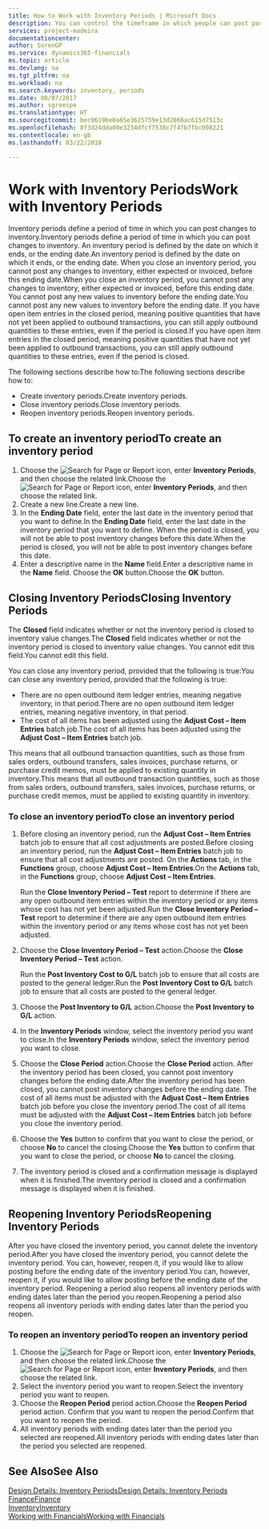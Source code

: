```yaml
---
title: How to Work with Inventory Periods | Microsoft Docs
description: You can control the timeframe in which people can post post changes to inventory by defining inventory periods.
services: project-madeira
documentationcenter: 
author: SorenGP
ms.service: dynamics365-financials
ms.topic: article
ms.devlang: na
ms.tgt_pltfrm: na
ms.workload: na
ms.search.keywords: inventory, periods
ms.date: 08/07/2017
ms.author: sgroespe
ms.translationtype: HT
ms.sourcegitcommit: bec0619be0a65e3625759e13d2866ac615d7513c
ms.openlocfilehash: 8f3d24dda00e3234dfcf7538c7f4fb7fbc008221
ms.contentlocale: en-gb
ms.lasthandoff: 03/22/2018

---
```

# <a name="work-with-inventory-periods"></a><span data-ttu-id="5d6ed-103">Work with Inventory Periods</span><span class="sxs-lookup"><span data-stu-id="5d6ed-103">Work with Inventory Periods</span></span>
<span data-ttu-id="5d6ed-104">Inventory periods define a period of time in which you can post changes to inventory.</span><span class="sxs-lookup"><span data-stu-id="5d6ed-104">Inventory periods define a period of time in which you can post changes to inventory.</span></span> <span data-ttu-id="5d6ed-105">An inventory period is defined by the date on which it ends, or the ending date.</span><span class="sxs-lookup"><span data-stu-id="5d6ed-105">An inventory period is defined by the date on which it ends, or the ending date.</span></span> <span data-ttu-id="5d6ed-106">When you close an inventory period, you cannot post any changes to inventory, either expected or invoiced, before this ending date.</span><span class="sxs-lookup"><span data-stu-id="5d6ed-106">When you close an inventory period, you cannot post any changes to inventory, either expected or invoiced, before this ending date.</span></span> <span data-ttu-id="5d6ed-107">You cannot post any new values to inventory before the ending date.</span><span class="sxs-lookup"><span data-stu-id="5d6ed-107">You cannot post any new values to inventory before the ending date.</span></span> <span data-ttu-id="5d6ed-108">If you have open item entries in the closed period, meaning positive quantities that have not yet been applied to outbound transactions, you can still apply outbound quantities to these entries, even if the period is closed.</span><span class="sxs-lookup"><span data-stu-id="5d6ed-108">If you have open item entries in the closed period, meaning positive quantities that have not yet been applied to outbound transactions, you can still apply outbound quantities to these entries, even if the period is closed.</span></span>  

<span data-ttu-id="5d6ed-109">The following sections describe how to:</span><span class="sxs-lookup"><span data-stu-id="5d6ed-109">The following sections describe how to:</span></span>  

* <span data-ttu-id="5d6ed-110">Create inventory periods.</span><span class="sxs-lookup"><span data-stu-id="5d6ed-110">Create inventory periods.</span></span>  
* <span data-ttu-id="5d6ed-111">Close inventory periods.</span><span class="sxs-lookup"><span data-stu-id="5d6ed-111">Close inventory periods.</span></span>  
* <span data-ttu-id="5d6ed-112">Reopen inventory periods.</span><span class="sxs-lookup"><span data-stu-id="5d6ed-112">Reopen inventory periods.</span></span>  

## <a name="to-create-an-inventory-period"></a><span data-ttu-id="5d6ed-113">To create an inventory period</span><span class="sxs-lookup"><span data-stu-id="5d6ed-113">To create an inventory period</span></span>  
1. <span data-ttu-id="5d6ed-114">Choose the ![Search for Page or Report](media/ui-search/search_small.png "Search for Page or Report icon") icon, enter **Inventory Periods**, and then choose the related link.</span><span class="sxs-lookup"><span data-stu-id="5d6ed-114">Choose the ![Search for Page or Report](media/ui-search/search_small.png "Search for Page or Report icon") icon, enter **Inventory Periods**, and then choose the related link.</span></span>  
2. <span data-ttu-id="5d6ed-115">Create a new line.</span><span class="sxs-lookup"><span data-stu-id="5d6ed-115">Create a new line.</span></span>  
3. <span data-ttu-id="5d6ed-116">In the **Ending Date** field, enter the last date in the inventory period that you want to define.</span><span class="sxs-lookup"><span data-stu-id="5d6ed-116">In the **Ending Date** field, enter the last date in the inventory period that you want to define.</span></span> <span data-ttu-id="5d6ed-117">When the period is closed, you will not be able to post inventory changes before this date.</span><span class="sxs-lookup"><span data-stu-id="5d6ed-117">When the period is closed, you will not be able to post inventory changes before this date.</span></span>  
4. <span data-ttu-id="5d6ed-118">Enter a descriptive name in the **Name** field.</span><span class="sxs-lookup"><span data-stu-id="5d6ed-118">Enter a descriptive name in the **Name** field.</span></span> <span data-ttu-id="5d6ed-119">Choose the **OK** button.</span><span class="sxs-lookup"><span data-stu-id="5d6ed-119">Choose the **OK** button.</span></span>  

## <a name="closing-inventory-periods"></a><span data-ttu-id="5d6ed-120">Closing Inventory Periods</span><span class="sxs-lookup"><span data-stu-id="5d6ed-120">Closing Inventory Periods</span></span>  
<span data-ttu-id="5d6ed-121">The **Closed** field indicates whether or not the inventory period is closed to inventory value changes.</span><span class="sxs-lookup"><span data-stu-id="5d6ed-121">The **Closed** field indicates whether or not the inventory period is closed to inventory value changes.</span></span> <span data-ttu-id="5d6ed-122">You cannot edit this field.</span><span class="sxs-lookup"><span data-stu-id="5d6ed-122">You cannot edit this field.</span></span>  

<span data-ttu-id="5d6ed-123">You can close any inventory period, provided that the following is true:</span><span class="sxs-lookup"><span data-stu-id="5d6ed-123">You can close any inventory period, provided that the following is true:</span></span>  

* <span data-ttu-id="5d6ed-124">There are no open outbound item ledger entries, meaning negative inventory, in that period.</span><span class="sxs-lookup"><span data-stu-id="5d6ed-124">There are no open outbound item ledger entries, meaning negative inventory, in that period.</span></span>  
* <span data-ttu-id="5d6ed-125">The cost of all items has been adjusted using the **Adjust Cost – Item Entries** batch job.</span><span class="sxs-lookup"><span data-stu-id="5d6ed-125">The cost of all items has been adjusted using the **Adjust Cost – Item Entries** batch job.</span></span>  

<span data-ttu-id="5d6ed-126">This means that all outbound transaction quantities, such as those from sales orders, outbound transfers, sales invoices, purchase returns, or purchase credit memos, must be applied to existing quantity in inventory.</span><span class="sxs-lookup"><span data-stu-id="5d6ed-126">This means that all outbound transaction quantities, such as those from sales orders, outbound transfers, sales invoices, purchase returns, or purchase credit memos, must be applied to existing quantity in inventory.</span></span>  

### <a name="to-close-an-inventory-period"></a><span data-ttu-id="5d6ed-127">To close an inventory period</span><span class="sxs-lookup"><span data-stu-id="5d6ed-127">To close an inventory period</span></span>  
1. <span data-ttu-id="5d6ed-128">Before closing an inventory period, run the **Adjust Cost – Item Entries** batch job to ensure that all cost adjustments are posted.</span><span class="sxs-lookup"><span data-stu-id="5d6ed-128">Before closing an inventory period, run the **Adjust Cost – Item Entries** batch job to ensure that all cost adjustments are posted.</span></span> <span data-ttu-id="5d6ed-129">On the **Actions** tab, in the **Functions** group, choose **Adjust Cost – Item Entries**.</span><span class="sxs-lookup"><span data-stu-id="5d6ed-129">On the **Actions** tab, in the **Functions** group, choose **Adjust Cost – Item Entries**.</span></span>  

     <span data-ttu-id="5d6ed-130">Run the **Close Inventory Period – Test** report to determine if there are any open outbound item entries within the inventory period or any items whose cost has not yet been adjusted.</span><span class="sxs-lookup"><span data-stu-id="5d6ed-130">Run the **Close Inventory Period – Test** report to determine if there are any open outbound item entries within the inventory period or any items whose cost has not yet been adjusted.</span></span>  
2. <span data-ttu-id="5d6ed-131">Choose the **Close Inventory Period – Test** action.</span><span class="sxs-lookup"><span data-stu-id="5d6ed-131">Choose the **Close Inventory Period – Test** action.</span></span>  

     <span data-ttu-id="5d6ed-132">Run the **Post Inventory Cost to G/L** batch job to ensure that all costs are posted to the general ledger.</span><span class="sxs-lookup"><span data-stu-id="5d6ed-132">Run the **Post Inventory Cost to G/L** batch job to ensure that all costs are posted to the general ledger.</span></span>  
3. <span data-ttu-id="5d6ed-133">Choose the **Post Inventory to G/L** action.</span><span class="sxs-lookup"><span data-stu-id="5d6ed-133">Choose the **Post Inventory to G/L** action.</span></span>  
4. <span data-ttu-id="5d6ed-134">In the **Inventory Periods** window, select the inventory period you want to close.</span><span class="sxs-lookup"><span data-stu-id="5d6ed-134">In the **Inventory Periods** window, select the inventory period you want to close.</span></span>  
5. <span data-ttu-id="5d6ed-135">Choose the **Close Period** action.</span><span class="sxs-lookup"><span data-stu-id="5d6ed-135">Choose the **Close Period** action.</span></span> <span data-ttu-id="5d6ed-136">After the inventory period has been closed, you cannot post inventory changes before the ending date.</span><span class="sxs-lookup"><span data-stu-id="5d6ed-136">After the inventory period has been closed, you cannot post inventory changes before the ending date.</span></span> <span data-ttu-id="5d6ed-137">The cost of all items must be adjusted with the **Adjust Cost – Item Entries** batch job before you close the inventory period.</span><span class="sxs-lookup"><span data-stu-id="5d6ed-137">The cost of all items must be adjusted with the **Adjust Cost – Item Entries** batch job before you close the inventory period.</span></span>  
6. <span data-ttu-id="5d6ed-138">Choose the **Yes** button to confirm that you want to close the period, or choose **No** to cancel the closing.</span><span class="sxs-lookup"><span data-stu-id="5d6ed-138">Choose the **Yes** button to confirm that you want to close the period, or choose **No** to cancel the closing.</span></span>  
7. <span data-ttu-id="5d6ed-139">The inventory period is closed and a confirmation message is displayed when it is finished.</span><span class="sxs-lookup"><span data-stu-id="5d6ed-139">The inventory period is closed and a confirmation message is displayed when it is finished.</span></span>  

## <a name="reopening-inventory-periods"></a><span data-ttu-id="5d6ed-140">Reopening Inventory Periods</span><span class="sxs-lookup"><span data-stu-id="5d6ed-140">Reopening Inventory Periods</span></span>  
<span data-ttu-id="5d6ed-141">After you have closed the inventory period, you cannot delete the inventory period.</span><span class="sxs-lookup"><span data-stu-id="5d6ed-141">After you have closed the inventory period, you cannot delete the inventory period.</span></span> <span data-ttu-id="5d6ed-142">You can, however, reopen it, if you would like to allow posting before the ending date of the inventory period.</span><span class="sxs-lookup"><span data-stu-id="5d6ed-142">You can, however, reopen it, if you would like to allow posting before the ending date of the inventory period.</span></span> <span data-ttu-id="5d6ed-143">Reopening a period also reopens all inventory periods with ending dates later than the period you reopen.</span><span class="sxs-lookup"><span data-stu-id="5d6ed-143">Reopening a period also reopens all inventory periods with ending dates later than the period you reopen.</span></span>  

### <a name="to-reopen-an-inventory-period"></a><span data-ttu-id="5d6ed-144">To reopen an inventory period</span><span class="sxs-lookup"><span data-stu-id="5d6ed-144">To reopen an inventory period</span></span>  
1. <span data-ttu-id="5d6ed-145">Choose the ![Search for Page or Report](media/ui-search/search_small.png "Search for Page or Report icon") icon, enter **Inventory Periods**, and then choose the related link.</span><span class="sxs-lookup"><span data-stu-id="5d6ed-145">Choose the ![Search for Page or Report](media/ui-search/search_small.png "Search for Page or Report icon") icon, enter **Inventory Periods**, and then choose the related link.</span></span>  
2. <span data-ttu-id="5d6ed-146">Select the inventory period you want to reopen.</span><span class="sxs-lookup"><span data-stu-id="5d6ed-146">Select the inventory period you want to reopen.</span></span>  
3. <span data-ttu-id="5d6ed-147">Choose the **Reopen Period** period action.</span><span class="sxs-lookup"><span data-stu-id="5d6ed-147">Choose the **Reopen Period** period action.</span></span> <span data-ttu-id="5d6ed-148">Confirm that you want to reopen the period.</span><span class="sxs-lookup"><span data-stu-id="5d6ed-148">Confirm that you want to reopen the period.</span></span>  
4. <span data-ttu-id="5d6ed-149">All inventory periods with ending dates later than the period you selected are reopened.</span><span class="sxs-lookup"><span data-stu-id="5d6ed-149">All inventory periods with ending dates later than the period you selected are reopened.</span></span>  

## <a name="see-also"></a><span data-ttu-id="5d6ed-150">See Also</span><span class="sxs-lookup"><span data-stu-id="5d6ed-150">See Also</span></span>  
[<span data-ttu-id="5d6ed-151">Design Details: Inventory Periods</span><span class="sxs-lookup"><span data-stu-id="5d6ed-151">Design Details: Inventory Periods</span></span>](design-details-inventory-periods.md)  
[<span data-ttu-id="5d6ed-152">Finance</span><span class="sxs-lookup"><span data-stu-id="5d6ed-152">Finance</span></span>](finance.md)  
[<span data-ttu-id="5d6ed-153">Inventory</span><span class="sxs-lookup"><span data-stu-id="5d6ed-153">Inventory</span></span>](inventory-manage-inventory.md)  
[<span data-ttu-id="5d6ed-154">Working with Financials</span><span class="sxs-lookup"><span data-stu-id="5d6ed-154">Working with Financials</span></span>](ui-work-product.md)

